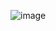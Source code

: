 ![image](https://user-images.githubusercontent.com/97434907/151394169-7621799f-54a9-49bc-b3c8-a0e991dfd4ad.png)
